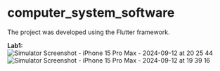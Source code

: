 # computer_system_software

The project was developed using the Flutter framework.

**Lab1:**
![Simulator Screenshot - iPhone 15 Pro Max - 2024-09-12 at 20 25 44](https://github.com/user-attachments/assets/305f52a2-0c9d-42d2-b887-6060c74884ed)
![Simulator Screenshot - iPhone 15 Pro Max - 2024-09-12 at 19 39 16](https://github.com/user-attachments/assets/ee06bc1c-f03f-4ad0-9564-373c21d5f031)
